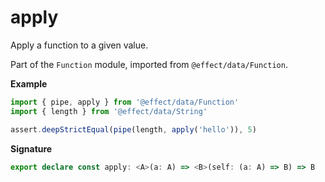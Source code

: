 # apply

Apply a function to a given value.

Part of the `Function` module, imported from `@effect/data/Function`.

**Example**

```ts
import { pipe, apply } from '@effect/data/Function'
import { length } from '@effect/data/String'

assert.deepStrictEqual(pipe(length, apply('hello')), 5)
```

**Signature**

```ts
export declare const apply: <A>(a: A) => <B>(self: (a: A) => B) => B
```
